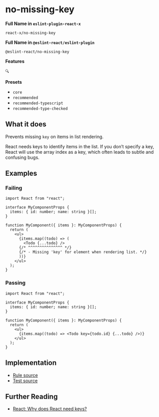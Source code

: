 # no-missing-key

**Full Name in `eslint-plugin-react-x`**

```plain copy
react-x/no-missing-key
```

**Full Name in `@eslint-react/eslint-plugin`**

```plain copy
@eslint-react/no-missing-key
```

**Features**

`🔍`

**Presets**

- `core`
- `recommended`
- `recommended-typescript`
- `recommended-type-checked`

## What it does

Prevents missing `key` on items in list rendering.

React needs keys to identify items in the list. If you don’t specify a key, React will use the array index as a key, which often leads to subtle and confusing bugs.

## Examples

### Failing

```tsx
import React from "react";

interface MyComponentProps {
  items: { id: number; name: string }[];
}

function MyComponent({ items }: MyComponentProps) {
  return (
    <ul>
      {items.map((todo) => (
        <Todo {...todo} />
      {/* ^^^^^^^^^^^^^^^ */}
      {/* - Missing 'key' for element when rendering list. */}
      ))}
    </ul>
  );
}
```

### Passing

```tsx
import React from "react";

interface MyComponentProps {
  items: { id: number; name: string }[];
}

function MyComponent({ items }: MyComponentProps) {
  return (
    <ul>
      {items.map((todo) => <Todo key={todo.id} {...todo} />)}
    </ul>
  );
}
```

## Implementation

- [Rule source](https://github.com/rEl1cx/eslint-react/tree/main/packages/plugins/eslint-plugin-react-x/src/rules/no-missing-key.ts)
- [Test source](https://github.com/rEl1cx/eslint-react/tree/main/packages/plugins/eslint-plugin-react-x/src/rules/no-missing-key.spec.ts)

## Further Reading

- [React: Why does React need keys?](https://react.dev/learn/rendering-lists#why-does-react-need-keys)
